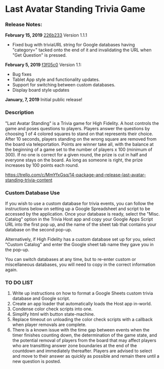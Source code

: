 # Last Avatar Standing Trivia Game

### Release Notes:
**February 15, 2019**
[226b233](https://github.com/highfidelity/hifi-content/pull/296/commits/226b23350415dbeec5549ade39ba53bc14996667)
Version 1.1.1
- Fixed bug with triviaURL string for Google databases having "category=" tacked onto the end of it and invalidating the URL when "Get Question" is pressed.

**February 5, 2019**
[f3f05c0](https://github.com/highfidelity/hifi-content/pull/279/commits/f3f05c0cd3eabd8d65a1c20175069b1d33b5a688)
Version 1.1:
- Bug fixes 
- Tablet App style and functionality updates.
- Support for switching between custom databases.
- Display board style updates

**January, 7, 2019**
Initial public release!


### Description

"Last Avatar Standing" is a Trivia game for High Fidelity.  A host controls the game and poses questions to players.  Players answer the questions by choosing 1 of 4 colored squares to stand on that represents their choice.  After 10 seconds, players standing on the wrong square are removed from the board via teleportation.  Points are winner take all, with the balance at the beginning of a game set to the number of players x 100 (minimum of 300).  If no one is correct for a given round, the prize is cut in half and everyone stays on the board.  As long as someone is right, the prize increases by 100 points each round.

https://trello.com/c/MmYfxGsq/14-package-and-release-last-avatar-standing-trivia-content

### Custom Database Use

If you wish to use a custom database for trivia events, you can follow the instructions below on setting up a Google Spreadsheet and script to be accessed by the application.  Once your database is ready, select the "Misc. Catalog" option in the Trivia Host app and copy your Google Apps Script URL into the first pop up, and the name of the sheet tab that contains your database on the second pop-up.

Alternatively, if High Fidelity has a custom database set up for you, select "Custom Catalog" and enter the Google sheet tab name they gave you in the pop-up.

You can switch databases at any time, but to re-enter custom or miscellaneous databases, you will need to copy in the correct information again.

### TO DO LIST

1. Write up instructions on how to format a Google Sheets custom trivia database and Google script.
2. Create an app loader that automatically loads the Host app in-world.
3. Condense color check scripts into one.
4. Simplify html with button state-machine.
5. Replace timeout on unloading the color check scripts with a callback when player removals are complete.
6. There is a known issue with the time gap between events when the timer finishes counting down, the determination of the game state, and the potential removal of players from the board that may affect players who are transitting answer zone boundaries at the end of the countdown and immediately thereafter.  Players are advised to select and move to their answer as quickly as possible and remain there until a new question is posted.


